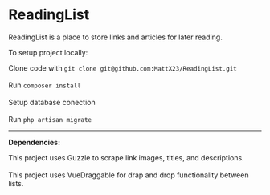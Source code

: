 # ReadingList

ReadingList is a place to store links and articles for later reading.

To setup project locally:

Clone code with `git clone git@github.com:MattX23/ReadingList.git` <br><br>
Run `composer install` <br><br>
Setup database conection <br><br>
Run `php artisan migrate` 

---------

<b>Dependencies:</b>

This project uses Guzzle to scrape link images, titles, and descriptions.<br><br>
This project uses VueDraggable for drap and drop functionality between lists.
